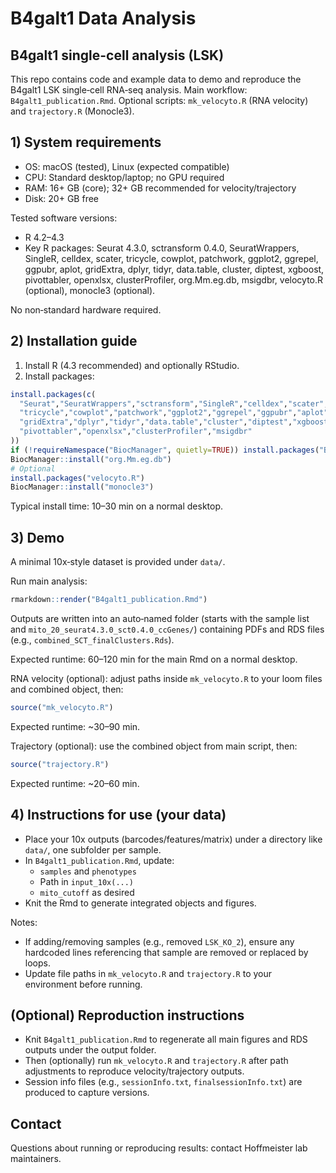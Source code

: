 # B4galt1 Data Analysis
## B4galt1 single-cell analysis (LSK)

This repo contains code and example data to demo and reproduce the B4galt1 LSK single‑cell RNA‑seq analysis. Main workflow: `B4galt1_publication.Rmd`. Optional scripts: `mk_velocyto.R` (RNA velocity) and `trajectory.R` (Monocle3).

## 1) System requirements
- OS: macOS (tested), Linux (expected compatible)
- CPU: Standard desktop/laptop; no GPU required
- RAM: 16+ GB (core); 32+ GB recommended for velocity/trajectory
- Disk: 20+ GB free

Tested software versions:
- R 4.2–4.3
- Key R packages: Seurat 4.3.0, sctransform 0.4.0, SeuratWrappers, SingleR, celldex, scater, tricycle, cowplot, patchwork, ggplot2, ggrepel, ggpubr, aplot, gridExtra, dplyr, tidyr, data.table, cluster, diptest, xgboost, pivottabler, openxlsx, clusterProfiler, org.Mm.eg.db, msigdbr, velocyto.R (optional), monocle3 (optional).

No non‑standard hardware required.

## 2) Installation guide
1. Install R (4.3 recommended) and optionally RStudio.
2. Install packages:
```r
install.packages(c(
  "Seurat","SeuratWrappers","sctransform","SingleR","celldex","scater",
  "tricycle","cowplot","patchwork","ggplot2","ggrepel","ggpubr","aplot",
  "gridExtra","dplyr","tidyr","data.table","cluster","diptest","xgboost",
  "pivottabler","openxlsx","clusterProfiler","msigdbr"
))
if (!requireNamespace("BiocManager", quietly=TRUE)) install.packages("BiocManager")
BiocManager::install("org.Mm.eg.db")
# Optional
install.packages("velocyto.R")
BiocManager::install("monocle3")
```
Typical install time: 10–30 min on a normal desktop.

## 3) Demo
A minimal 10x‑style dataset is provided under `data/`.

Run main analysis:
```r
rmarkdown::render("B4galt1_publication.Rmd")
```
Outputs are written into an auto‑named folder (starts with the sample list and `mito_20_seurat4.3.0_sct0.4.0_ccGenes/`) containing PDFs and RDS files (e.g., `combined_SCT_finalClusters.Rds`).

Expected runtime: 60–120 min for the main Rmd on a normal desktop.

RNA velocity (optional): adjust paths inside `mk_velocyto.R` to your loom files and combined object, then:
```r
source("mk_velocyto.R")
```
Expected runtime: ~30–90 min.

Trajectory (optional): use the combined object from main script, then:
```r
source("trajectory.R")
```
Expected runtime: ~20–60 min.

## 4) Instructions for use (your data)
- Place your 10x outputs (barcodes/features/matrix) under a directory like `data/`, one subfolder per sample.
- In `B4galt1_publication.Rmd`, update:
  - `samples` and `phenotypes`
  - Path in `input_10x(...)`
  - `mito_cutoff` as desired
- Knit the Rmd to generate integrated objects and figures.

Notes:
- If adding/removing samples (e.g., removed `LSK_KO_2`), ensure any hardcoded lines referencing that sample are removed or replaced by loops.
- Update file paths in `mk_velocyto.R` and `trajectory.R` to your environment before running.

## (Optional) Reproduction instructions
- Knit `B4galt1_publication.Rmd` to regenerate all main figures and RDS outputs under the output folder.
- Then (optionally) run `mk_velocyto.R` and `trajectory.R` after path adjustments to reproduce velocity/trajectory outputs.
- Session info files (e.g., `sessionInfo.txt`, `finalsessionInfo.txt`) are produced to capture versions.

## Contact
Questions about running or reproducing results: contact Hoffmeister lab maintainers.
